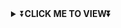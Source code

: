 <div align="center">
<details>
    <summary>⏬<b>CLICK ME TO VIEW⏬</b></summary>

  
WHATSAPP BOT
  # <u> SETUP <u>
  
[![Run on Repl.it](https://www.linkpicture.com/q/Untitled-3_10.jpg)](https://replit.com/@souravkl11/Raganork-QR)

[![Deploy](https://www.linkpicture.com/q/heroku.jpg)](https://heroku.com/deploy?template=https://github.com/HARI-SANTH/Whatsapp-bot)
     

  

